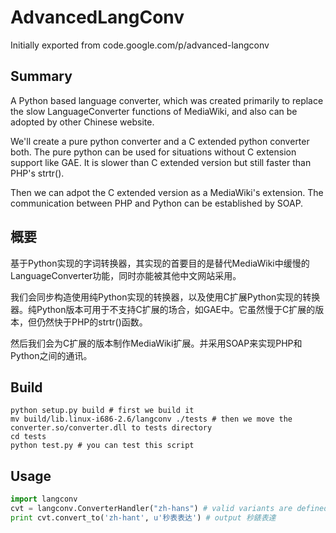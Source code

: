 # AdvancedLangConv

Initially exported from code.google.com/p/advanced-langconv

## Summary
A Python based language converter, which was created primarily to replace the slow LanguageConverter functions of MediaWiki, and also can be adopted by other Chinese website.

We'll create a pure python converter and a C extended python converter both. The pure python can be used for situations without C extension support like GAE. It is slower than C extended version but still faster than PHP's strtr().

Then we can adpot the C extended version as a MediaWiki's extension. The communication between PHP and Python can be established by SOAP.

## 概要
基于Python实现的字词转换器，其实现的首要目的是替代MediaWiki中缓慢的LanguageConverter功能，同时亦能被其他中文网站采用。

我们会同步构造使用纯Python实现的转换器，以及使用C扩展Python实现的转换器。纯Python版本可用于不支持C扩展的场合，如GAE中。它虽然慢于C扩展的版本，但仍然快于PHP的strtr()函数。

然后我们会为C扩展的版本制作MediaWiki扩展。并采用SOAP来实现PHP和Python之间的通讯。

## Build

    python setup.py build # first we build it
    mv build/lib.linux-i686-2.6/langconv ./tests # then we move the converter.so/converter.dll to tests directory
    cd tests
    python test.py # you can test this script

## Usage
```python
import langconv
cvt = langconv.ConverterHandler("zh-hans") # valid variants are defined in settings module
print cvt.convert_to('zh-hant', u'秒表表达') # output 秒錶表達
```

